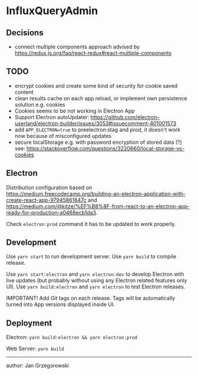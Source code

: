 # InfluxQueryAdmin

## Decisions

- connect multiple components approach advised by https://redux.js.org/faq/react-redux#react-multiple-components

## TODO

- encrypt cookies and create some kind of security for cookie saved content
- clean results cache on each app reload, or implement own persistence solution e.g. cookies
- Cookies seems to be not working in Electron App
- Support Electron autoUpdater: https://github.com/electron-userland/electron-builder/issues/3053#issuecomment-401001573
- add `APP_ELECTRON=true` to preelectron:stag and prod, it doesn't work now because of misconfigured updates
- secure localStorage e.g. with password encryption of stored data (?) see: https://stackoverflow.com/questions/3220660/local-storage-vs-cookies

## Electron

Distribution configuration based on https://medium.freecodecamp.org/building-an-electron-application-with-create-react-app-97945861647c and https://medium.com/@kitze/%EF%B8%8F-from-react-to-an-electron-app-ready-for-production-a0468ecb1da3.

Check `electron:prod` command it has to be updated to work properly.

## Development

Use `yarn start` to run development server.
Use `yarn build` to compile release.

Use `yarn start:electron` and `yarn electron:dev` to develop Electron with live updates (but probably without using any Electron related features only UI).
Use `yarn build:electron` and `yarn electron` to test Electron releases.

IMPORTANT! Add Git tags on each release. Tags will be automatically turned into App versions displayed inside UI.

## Deployment

Electron: `yarn build:electron && yarn electron:prod`

Web Server: `yarn build`

---
author: Jan Grzegorowski
